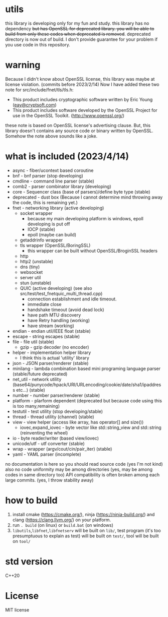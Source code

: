 # utils
this library is developing only for my fun and study.
this library has no dependency ~~but has OpenSSL for deprecated library.
you will be able to build from only these codes when deprecated is removed~~.
deprecated directory is now out of build.
I don't provide guarantee for your problem if you use code in this repository.

# warning
Because I didn't know about OpenSSL license, this library was maybe at license violation. (commits before 2023/2/14)
Now I have added these two note for src/include/fnet/tls/tls.h:
+ This product includes cryptographic software written by Eric Young (eay@cryptsoft.com)
+ This product includes software developed by the OpenSSL Project for use in the OpenSSL Toolkit. (http://www.openssl.org/)

these note is based on OpenSSL license's advertising clause.
But, this library doesn't contains any source code or binary written by OpenSSL.
Somehow the note above sounds like a joke.


# what is included (2023/4/14)
+ async - fiber/ucontext based coroutine
+ bnf - bnf parser (stop developing)
+ cmdline - command line parser (stable)
+ comb2 - parser combinator library (developing)
+ core - Sequencer class (base of parsers)/define byte type (stable)
+ deprecated - dust box (Because I cannot determine mind throwing away the code, this is remaining yet.)
+ fnet - networking library (active developing)
  + socket wrapper
    + because my main developing platform is windows, epoll developing is put off
    + IOCP (stable)
    + epoll (maybe can build)  
  + getaddrinfo wrapper
  + tls wrapper (OpenSSL/BoringSSL)
    + this wrapper can be built without OpenSSL/BroginSSL headers
  + http
  + http2 (unstable)
  + dns (tiny)
  + websocket
  + server util
  + stun (unstable)
  + QUIC (active developing) (see also src/test/test_fnetquic_multi_thread.cpp)
    + connection establishment and idle timeout.
    + immediate close
    + handshake timeout (avoid dead lock)
    + have path MTU discovery
    + have Retry handling (working)
    + have stream (working)
+ endian - endian util/IEEE float (stable)
+ escape - string escapes (stable)
+ file - file util (stable)
  + gzip - gzip decoder (no encoder)
+ helper - implementation helper library
  + I think this is actual 'utility' library
+ json - JSON parser/renderer (stable)
+ minilang - lambda combination based mini programing language parser (stable/future deprecated)
+ net_util - network utility (base64/punycode/hpack/URI/URLencoding/cookie/date/sha1/ipaddress etc...) (stable)
+ number - number parser/renderer (stable)
+ platform - plarform dependent (deprecated but because code using this is too many,remaining)
+ testutil - test utility (stop developing/stable)
+ thread - thread utility (channel) (stable)
+ view - view helper (access like array, has operator[] and size())
  + iovec,expand_iovec - byte vector like std::string_view and std::string (reinventing the wheel)
+ io - byte reader/writer (based view/iovec)
+ unicode/utf - utf converter (stable)
+ wrap - wrapper (argv/cout/cin/pair_iter) (stable)
+ yaml - YAML parser (incomplete)

no documentation is here so you should read source code (yes I'm not kind)
also no code uniformity may be among directories (yes, may be among codes in same directory too)
API compatibility is often broken among each large commits. (yes, I throw stability away)

# how to build
1. install cmake (https://cmake.org/), ninja (https://ninja-build.org/) and clang (https://clang.llvm.org/) on your platform.
2. run `. build` (on linux) or `build.bat` (on windows)
3. `libutils`,`libfnet`,`libfnetserv` will be built on `lib/`, test program (it's too presumptuous to explain as test) will be built on `test/`, tool will be built on `tool/`

# std version
C++20

# License

MIT license

